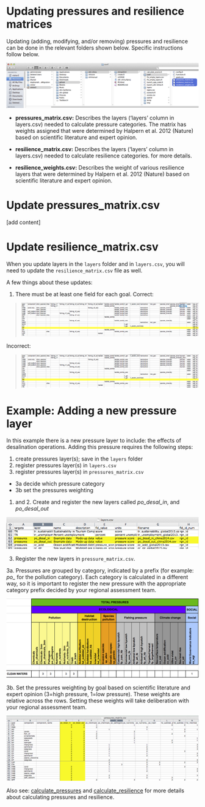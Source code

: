 # Updating pressures and resilience matrices

Updating (adding, modifying, and/or removing) pressures and resilience can be done in the relevant folders shown below. Specific instructions follow below.

![alt text](./fig/pressures_resilience_matrix.png)

- **pressures_matrix.csv:** Describes the layers (‘layers’ column in layers.csv) needed to calculate pressure categories. The matrix has weights assigned that were determined by Halpern et al. 2012 (Nature) based on scientific literature and expert opinion.

- **resilience_matrix.csv:** Describes the layers (‘layers’ column in layers.csv) needed to calculate resilience categories. for more details.

- **resilience_weights.csv:** Describes the weight of various resilience layers that were determined by Halpern et al. 2012 (Nature) based on scientific literature and expert opinion.


# Update pressures_matrix.csv

[add content]

# Update resilience_matrix.csv

When you update layers in the `layers` folder and in `layers.csv`, you will need to update the `resilience_matrix.csv` file as well.

A few things about these updates: 
1. There must be at least one field for each goal. Correct:

  > ![](./fig/resil_mtx_good.png)  

  Incorrect:
  
  > ![](./fig/resil_mtx_bad.png)  
  
  

# Example: Adding a new pressure layer
In this example there is a new pressure layer to include: the effects of desalination operations. Adding this pressure requires the following steps: 

1. create pressures layer(s); save in the `layers` folder
2. register pressures layer(s) in `layers.csv`
3. register pressures layer(s) in `pressures_matrix.csv`
  + 3a decide which pressure category
  + 3b set the pressures weighting


1. and 2. Create and register the new layers called *po_desal_in*, and *po_desal_out*

![alt text](./fig/register_pressure.png)

3. Register the new layers in `pressure_matrix.csv`. 

3a. Pressures are grouped by category, indicated by a prefix (for example: *po_* for the pollution category). Each category is calculated in a different way, so it is important to register the new pressure with the appropriate category prefix decided by your regional assessment team.

![alt text](./fig/pressure_categories.png)

3b. Set the pressures weighting by goal based on scientific literature and expert opinion (3=high pressure, 1=low pressure). These weights are relative across the rows. Setting these weights will take deliberation with your regional assessment team. 

![alt text](./fig/register_new_pressures.png)


Also see: [calculate_pressures](https://github.com/OHI-Science/ohimanual/blob/master/tutorials/calculating_pressures.xlsx) and [calculate_resilience](https://github.com/OHI-Science/ohimanual/blob/master/tutorials/calculating_resilience.xlsx) for more details about calculating pressures and resilience.



